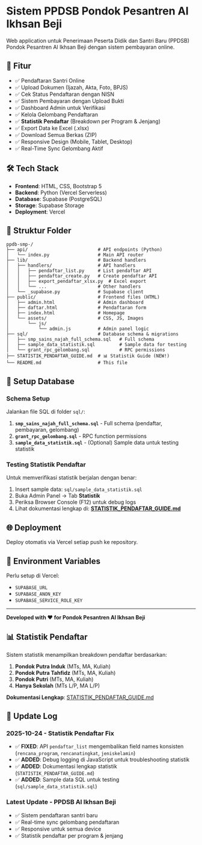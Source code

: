 # Sistem PPDSB Pondok Pesantren Al Ikhsan Beji

Web application untuk Penerimaan Peserta Didik dan Santri Baru (PPDSB) Pondok Pesantren Al Ikhsan Beji dengan sistem pembayaran online.

## 🚀 Fitur

- ✅ Pendaftaran Santri Online
- ✅ Upload Dokumen (Ijazah, Akta, Foto, BPJS)
- ✅ Cek Status Pendaftaran dengan NISN
- ✅ Sistem Pembayaran dengan Upload Bukti
- ✅ Dashboard Admin untuk Verifikasi
- ✅ Kelola Gelombang Pendaftaran
- ✅ **Statistik Pendaftar** (Breakdown per Program & Jenjang)
- ✅ Export Data ke Excel (.xlsx)
- ✅ Download Semua Berkas (ZIP)
- ✅ Responsive Design (Mobile, Tablet, Desktop)
- ✅ Real-Time Sync Gelombang Aktif

## 🛠️ Tech Stack

- **Frontend**: HTML, CSS, Bootstrap 5
- **Backend**: Python (Vercel Serverless)
- **Database**: Supabase (PostgreSQL)
- **Storage**: Supabase Storage
- **Deployment**: Vercel

## 📁 Struktur Folder

```
ppdb-smp-/
├── api/                          # API endpoints (Python)
│   └── index.py                  # Main API router
├── lib/                          # Backend handlers
│   ├── handlers/                 # API handlers
│   │   ├── pendaftar_list.py     # List pendaftar API
│   │   ├── pendaftar_create.py   # Create pendaftar API
│   │   ├── export_pendaftar_xlsx.py  # Excel export
│   │   └── ...                   # Other handlers
│   └── _supabase.py              # Supabase client
├── public/                       # Frontend files (HTML)
│   ├── admin.html                # Admin dashboard
│   ├── daftar.html               # Pendaftaran form
│   ├── index.html                # Homepage
│   └── assets/                   # CSS, JS, Images
│       └── js/
│           └── admin.js          # Admin panel logic
├── sql/                          # Database schema & migrations
│   ├── smp_sains_najah_full_schema.sql   # Full schema
│   ├── sample_data_statistik.sql         # Sample data for testing
│   └── grant_rpc_gelombang.sql           # RPC permissions
├── STATISTIK_PENDAFTAR_GUIDE.md  # 📊 Statistik Guide (NEW!)
└── README.md                     # This file
```

## 🔧 Setup Database

### Schema Setup
Jalankan file SQL di folder `sql/`:

1. **`smp_sains_najah_full_schema.sql`** - Full schema (pendaftar, pembayaran, gelombang)
2. **`grant_rpc_gelombang.sql`** - RPC function permissions
3. **`sample_data_statistik.sql`** - (Optional) Sample data untuk testing statistik

### Testing Statistik Pendaftar
Untuk memverifikasi statistik berjalan dengan benar:

1. Insert sample data: `sql/sample_data_statistik.sql`
2. Buka Admin Panel → Tab **Statistik**
3. Periksa Browser Console (F12) untuk debug logs
4. Lihat dokumentasi lengkap di: **[STATISTIK_PENDAFTAR_GUIDE.md](./STATISTIK_PENDAFTAR_GUIDE.md)**

## 🌐 Deployment

Deploy otomatis via Vercel setiap push ke repository.

## 📝 Environment Variables

Perlu setup di Vercel:

- `SUPABASE_URL`
- `SUPABASE_ANON_KEY`
- `SUPABASE_SERVICE_ROLE_KEY`

---

**Developed with ❤️ for Pondok Pesantren Al Ikhsan Beji**

## 📊 Statistik Pendaftar

Sistem statistik menampilkan breakdown pendaftar berdasarkan:

1. **Pondok Putra Induk** (MTs, MA, Kuliah)
2. **Pondok Putra Tahfidz** (MTs, MA, Kuliah)
3. **Pondok Putri** (MTs, MA, Kuliah)
4. **Hanya Sekolah** (MTs L/P, MA L/P)

**Dokumentasi Lengkap**: [STATISTIK_PENDAFTAR_GUIDE.md](./STATISTIK_PENDAFTAR_GUIDE.md)

## 📌 Update Log

### 2025-10-24 - Statistik Pendaftar Fix
- ✅ **FIXED**: API `pendaftar_list` mengembalikan field names konsisten (`rencana_program`, `rencanatingkat`, `jeniskelamin`)
- ✅ **ADDED**: Debug logging di JavaScript untuk troubleshooting statistik
- ✅ **ADDED**: Dokumentasi lengkap statistik (`STATISTIK_PENDAFTAR_GUIDE.md`)
- ✅ **ADDED**: Sample data SQL untuk testing (`sql/sample_data_statistik.sql`)

### Latest Update - PPDSB Al Ikhsan Beji
- ✅ Sistem pendaftaran santri baru
- ✅ Real-time sync gelombang pendaftaran
- ✅ Responsive untuk semua device
- ✅ Statistik pendaftar per program & jenjang
